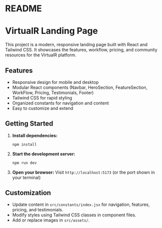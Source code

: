 # README

# VirtualR Landing Page

This project is a modern, responsive landing page built with React and Tailwind CSS. It showcases the features, workflow, pricing, and community resources for the VirtualR platform.

## Features
- Responsive design for mobile and desktop
- Modular React components (Navbar, HeroSection, FeatureSection, WorkFlow, Pricing, Testimonials, Footer)
- Tailwind CSS for rapid styling
- Organized constants for navigation and content
- Easy to customize and extend

## Getting Started

1. **Install dependencies:**
   ```powershell
   npm install
   ```
2. **Start the development server:**
   ```powershell
   npm run dev
   ```
3. **Open your browser:**
   Visit `http://localhost:5173` (or the port shown in your terminal)


## Customization
- Update content in `src/constants/index.jsx` for navigation, features, pricing, and testimonials.
- Modify styles using Tailwind CSS classes in component files.
- Add or replace images in `src/assets/`.

